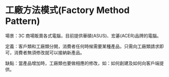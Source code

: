 # 工廠方法模式(Factory Method Pattern)



場景：3C 商場販賣各式電腦，目前提供華碩(ASUS)、宏碁(ACER)品牌的電腦。

定義：客戶類和工廠類分開，消費者任何時候需要某種產品，只需向工廠類請求即可，消費者無須修改就可以接納新產品。

缺點：當產品增加時，工廠類也要做相應的修改，如：如何創建及如何向客戶端提供。